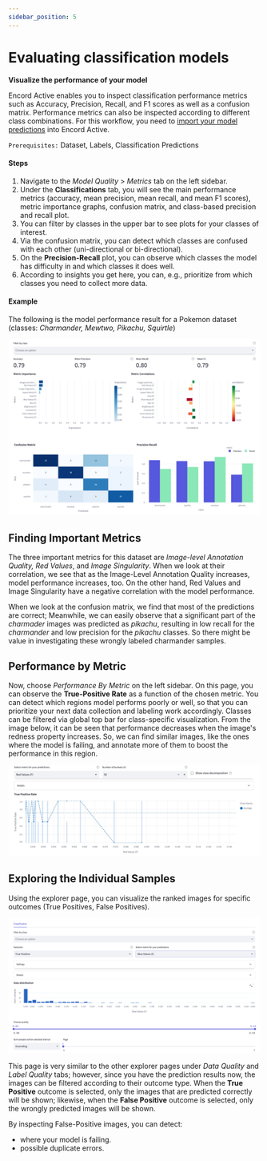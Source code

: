 ```yaml
---
sidebar_position: 5
---
```


# Evaluating classification models

**Visualize the performance of your model**

Encord Active enables you to inspect classification performance metrics such as Accuracy, Precision, Recall, and F1 
scores as well as a confusion matrix. Performance metrics can also be inspected according to different class 
combinations. For this workflow, you need to [import your model predictions](../sdk/importing-model-predictions.mdx) 
into Encord Active.

`Prerequisites:` Dataset, Labels, Classification Predictions

#### Steps

1. Navigate to the _Model Quality_ > _Metrics_ tab on the left sidebar.
2. Under the **Classifications** tab, you will see the main performance metrics (accuracy, mean precision, mean recall, 
and mean F1 scores), metric importance graphs, confusion matrix, and class-based precision and recall plot.
3. You can filter by classes in the upper bar to see plots for your classes of interest.
4. Via the confusion matrix, you can detect which classes are confused with each other (uni-directional or bi-directional).
5. On the **Precision-Recall** plot, you can observe which classes the model has difficulty in and which classes it 
does well.
6. According to insights you get here, you can, e.g., prioritize from which classes you need to collect more data.

#### Example

The following is the model performance result for a Pokemon dataset (classes: *Charmander, Mewtwo, Pikachu, 
Squirtle*)

![metric](../images/workflows/evaluate-classification-model/img_1.png)  



## Finding Important Metrics 

The three important metrics for this dataset are *Image-level Annotation Quality, Red Values*, and *Image Singularity*. 
When 
we look at their correlation, we see that as the Image-Level Annotation Quality increases, model performance increases, 
too. On the other hand, Red Values and Image Singularity have a negative correlation with the model performance.

When we look at the confusion matrix, we find that most of the predictions are correct; Meanwhile, we can easily 
observe that a significant part of the *charmader* images was predicted as *pikachu*, resulting in low recall for the 
*charmander* and low precision for the *pikachu* classes. So there might be value in investigating these wrongly labeled 
charmander samples.

## Performance by Metric

Now, choose _Performance By Metric_ on the left sidebar. On this page, you can observe the **True-Positive Rate** as a 
function of the chosen metric. You can 
detect which regions model performs poorly or well, so that you can prioritize your next data collection and 
labeling work accordingly. Classes can be filtered via global top bar for class-specific visualization. From the 
image below, it can be seen that performance decreases when the image's redness property increases. So, we can 
find similar images, like the ones where the model is failing, and annotate more of them to boost the performance in 
this region.

![performance_by_metric](../images/workflows/evaluate-classification-model/img_2.png)


## Exploring the Individual Samples

Using the explorer page, you can visualize the ranked images for specific outcomes (True 
Positives, False Positives).

![explorer](../images/workflows/evaluate-classification-model/img_3.png)

This page is very similar to the other explorer pages under _Data Quality_ and _Label Quality_ tabs; however, since you 
have the prediction results now, the images can be filtered according to their outcome type. When the **True Positive** 
outcome is selected, only the images that are predicted correctly will be shown; likewise, when the **False Positive** 
outcome is selected, only the wrongly predicted images will be shown.

By inspecting False-Positive images, you can detect:
- where your model is failing.
- possible duplicate errors.





